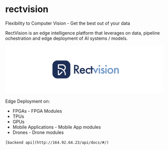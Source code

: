 # rectvision
Flexibility to Computer Vision - Get the best out of your data

RectVision is an edge intelligence platform that leverages on data, pipeline ochestration and edge deployment of AI systems / models.

![image](img/rectvision.png)

Edge Deployment on:

* FPGAs - FPGA Modules
* TPUs 
* GPUs 
* Mobile Applications - Mobile App modules
* Drones - Drone modules

`[backend api](http://164.92.64.23/api/docs/#/)`
